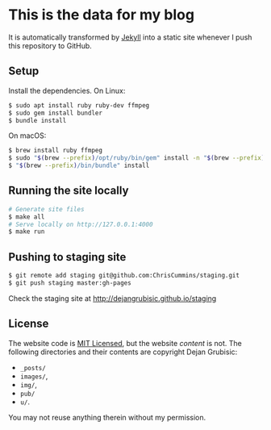 # This is the data for my blog

It is automatically transformed by [Jekyll](http://github.com/mojombo/jekyll)
into a static site whenever I push this repository to GitHub.

## Setup

Install the dependencies. On Linux:

```sh
$ sudo apt install ruby ruby-dev ffmpeg
$ sudo gem install bundler
$ bundle install
```

On macOS:

```sh
$ brew install ruby ffmpeg
$ sudo "$(brew --prefix)/opt/ruby/bin/gem" install -n "$(brew --prefix)/bin" bundler:2.1.4
$ "$(brew --prefix)/bin/bundle" install
```

## Running the site locally

```sh
# Generate site files
$ make all
# Serve locally on http://127.0.0.1:4000
$ make run
```

## Pushing to staging site

```sh
$ git remote add staging git@github.com:ChrisCummins/staging.git
$ git push staging master:gh-pages
```

Check the staging site at http://dejangrubisic.github.io/staging

## License

The website code is
[MIT Licensed](https://github.com/ChrisCummins/chriscummins.github.io/blob/master/LICENSE),
but the website *content* is not. The following directories and their contents
are copyright Dejan Grubisic:
* `_posts/`
* `images/`,
* `img/`,
* `pub/`
* `u/`.

You may not reuse anything therein without my permission.
